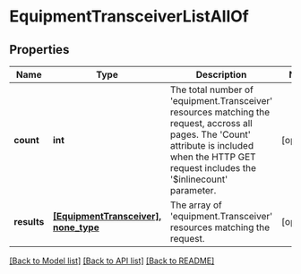 # EquipmentTransceiverListAllOf

## Properties
Name | Type | Description | Notes
------------ | ------------- | ------------- | -------------
**count** | **int** | The total number of &#39;equipment.Transceiver&#39; resources matching the request, accross all pages. The &#39;Count&#39; attribute is included when the HTTP GET request includes the &#39;$inlinecount&#39; parameter. | [optional] 
**results** | [**[EquipmentTransceiver], none_type**](EquipmentTransceiver.md) | The array of &#39;equipment.Transceiver&#39; resources matching the request. | [optional] 

[[Back to Model list]](../README.md#documentation-for-models) [[Back to API list]](../README.md#documentation-for-api-endpoints) [[Back to README]](../README.md)


